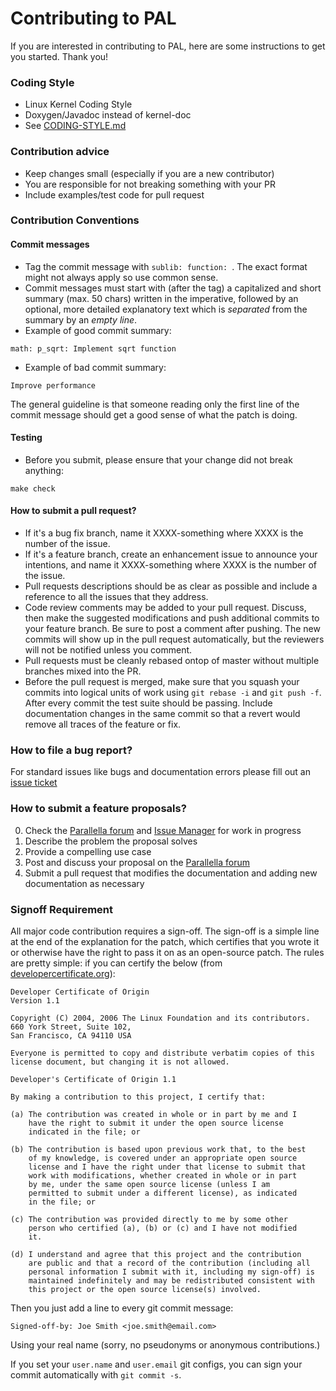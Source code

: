 # Contributing to PAL

If you are interested in contributing to PAL, here are some instructions to get you
started. Thank you!

### Coding Style
* Linux Kernel Coding Style
* Doxygen/Javadoc instead of kernel-doc
* See [CODING-STYLE.md](CODING-STYLE.md)

### Contribution advice
* Keep changes small (especially if you are a new contributor)  
* You are responsible for not breaking something with your PR
* Include examples/test code for pull request

### Contribution Conventions
#### Commit messages
* Tag the commit message with `sublib: function: `. The exact format might not always apply so use common sense.
* Commit messages must start with (after the tag) a capitalized and short summary (max. 50
chars) written in the imperative, followed by an optional, more detailed
explanatory text which is *separated* from the summary by an *empty line*.
* Example of good commit summary:
```
math: p_sqrt: Implement sqrt function
```
* Example of bad commit summary:
```
Improve performance
```

The general guideline is that someone reading only the first line of the commit message should get a good sense of what the patch is doing.

#### Testing

* Before you submit, please ensure that your change did not break anything:
```
make check
```

#### How to submit a pull request?
* If it's a bug fix branch, name it XXXX-something where XXXX is the number of
the issue.
* If it's a feature branch, create an enhancement issue to announce your
  intentions, and name it XXXX-something where XXXX is the number of the issue.
* Pull requests descriptions should be as clear as possible and include a
reference to all the issues that they address. 
* Code review comments may be added to your pull request. Discuss, then make 
the suggested modifications and push additional commits to your feature branch. Be sure to post a comment after pushing. The new commits will show up in the 
pull request automatically, but the reviewers will not be notified unless you
comment.
* Pull requests must be cleanly rebased ontop of master without multiple branches mixed into the PR.
* Before the pull request is merged, make sure that you squash your commits into
logical units of work using `git rebase -i` and `git push -f`. After every
commit the test suite should be passing. Include documentation changes in the
same commit so that a revert would remove all traces of the feature or fix.


### How to file a bug report?
For standard issues like bugs and documentation errors please fill out an [issue ticket](https://github.com/parallella/pal/issues)

### How to submit a feature proposals?

0. Check the [Parallella forum](https://forums.parallella.org/) and [Issue Manager](https://github.com/parallella/pal/issues) for work in progress
1. Describe the problem the proposal solves
2. Provide a compelling use case
3. Post and discuss your proposal on the [Parallella forum](https://forums.parallella.org/)
4. Submit a pull request that modifies the documentation and adding new documentation as necessary

### Signoff Requirement

All major code contribution requires a sign-off. The sign-off is a simple line at the end of the explanation for the patch, which certifies that you wrote it or otherwise have the right to pass it on as an open-source patch.  The rules are pretty simple: if you can certify the below (from
[developercertificate.org](http://developercertificate.org/)):

```
Developer Certificate of Origin
Version 1.1

Copyright (C) 2004, 2006 The Linux Foundation and its contributors.
660 York Street, Suite 102,
San Francisco, CA 94110 USA

Everyone is permitted to copy and distribute verbatim copies of this
license document, but changing it is not allowed.

Developer's Certificate of Origin 1.1

By making a contribution to this project, I certify that:

(a) The contribution was created in whole or in part by me and I
    have the right to submit it under the open source license
    indicated in the file; or

(b) The contribution is based upon previous work that, to the best
    of my knowledge, is covered under an appropriate open source
    license and I have the right under that license to submit that
    work with modifications, whether created in whole or in part
    by me, under the same open source license (unless I am
    permitted to submit under a different license), as indicated
    in the file; or

(c) The contribution was provided directly to me by some other
    person who certified (a), (b) or (c) and I have not modified
    it.

(d) I understand and agree that this project and the contribution
    are public and that a record of the contribution (including all
    personal information I submit with it, including my sign-off) is
    maintained indefinitely and may be redistributed consistent with
    this project or the open source license(s) involved.
```

Then you just add a line to every git commit message:

    Signed-off-by: Joe Smith <joe.smith@email.com>

Using your real name (sorry, no pseudonyms or anonymous contributions.)

If you set your `user.name` and `user.email` git configs, you can sign your
commit automatically with `git commit -s`.
